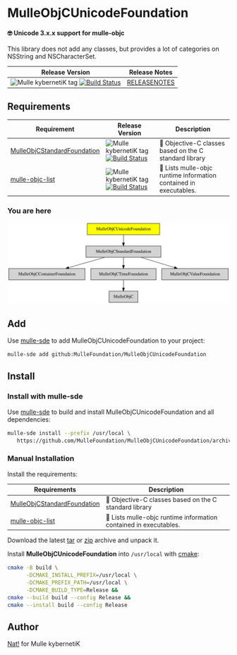 # MulleObjCUnicodeFoundation

#### 🤓 Unicode 3.x.x support for mulle-objc

This library does not add any classes, but provides a lot of categories
on NSString and NSCharacterSet.


| Release Version                                       | Release Notes
|-------------------------------------------------------|--------------
| ![Mulle kybernetiK tag](https://img.shields.io/github/tag/MulleFoundation/MulleObjCUnicodeFoundation.svg?branch=release) [![Build Status](https://github.com/MulleFoundation/MulleObjCUnicodeFoundation/workflows/CI/badge.svg?branch=release)](//github.com/MulleFoundation/MulleObjCUnicodeFoundation/actions) | [RELEASENOTES](RELEASENOTES.md) |






## Requirements

|   Requirement         | Release Version  | Description
|-----------------------|------------------|---------------
| [MulleObjCStandardFoundation](https://github.com/MulleFoundation/MulleObjCStandardFoundation) | ![Mulle kybernetiK tag](https://img.shields.io/github/tag//.svg) [![Build Status](https://github.com///workflows/CI/badge.svg?branch=release)](https://github.com///actions/workflows/mulle-sde-ci.yml) | 🚤 Objective-C classes based on the C standard library
| [mulle-objc-list](https://github.com/mulle-objc/mulle-objc-list) | ![Mulle kybernetiK tag](https://img.shields.io/github/tag//.svg) [![Build Status](https://github.com///workflows/CI/badge.svg?branch=release)](https://github.com///actions/workflows/mulle-sde-ci.yml) | 📒 Lists mulle-objc runtime information contained in executables.

### You are here

![Overview](overview.dot.svg)

## Add

Use [mulle-sde](//github.com/mulle-sde) to add MulleObjCUnicodeFoundation to your project:

``` sh
mulle-sde add github:MulleFoundation/MulleObjCUnicodeFoundation
```

## Install

### Install with mulle-sde

Use [mulle-sde](//github.com/mulle-sde) to build and install MulleObjCUnicodeFoundation and all dependencies:

``` sh
mulle-sde install --prefix /usr/local \
   https://github.com/MulleFoundation/MulleObjCUnicodeFoundation/archive/latest.tar.gz
```

### Manual Installation

Install the requirements:

| Requirements                                 | Description
|----------------------------------------------|-----------------------
| [MulleObjCStandardFoundation](https://github.com/MulleFoundation/MulleObjCStandardFoundation)             | 🚤 Objective-C classes based on the C standard library
| [mulle-objc-list](https://github.com/mulle-objc/mulle-objc-list)             | 📒 Lists mulle-objc runtime information contained in executables.

Download the latest [tar](https://github.com/MulleFoundation/MulleObjCUnicodeFoundation/archive/refs/tags/latest.tar.gz) or [zip](https://github.com/MulleFoundation/MulleObjCUnicodeFoundation/archive/refs/tags/latest.zip) archive and unpack it.

Install **MulleObjCUnicodeFoundation** into `/usr/local` with [cmake](https://cmake.org):

``` sh
cmake -B build \
      -DCMAKE_INSTALL_PREFIX=/usr/local \
      -DCMAKE_PREFIX_PATH=/usr/local \
      -DCMAKE_BUILD_TYPE=Release &&
cmake --build build --config Release &&
cmake --install build --config Release
```

## Author

[Nat!](https://mulle-kybernetik.com/weblog) for Mulle kybernetiK  


